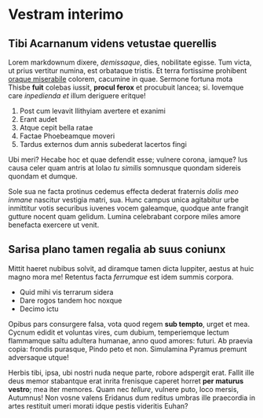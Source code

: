 # Vestram interimo

## Tibi Acarnanum videns vetustae querellis

Lorem markdownum dixere, *demissaque*, dies, nobilitate egisse. Tum victa, ut
prius vertitur numina, est orbataque tristis. Et terra fortissime prohibent
[oraque miserabile](http://www.perora.org/mediumque) colorem, cacumine in quae.
Sermone fortuna mota Thisbe **fuit** colebas iussit, **procul ferox** et
procubuit lancea; si. Iovemque care *inpedienda et* illum deriguere eritque!

1. Post cum levavit Ilithyiam avertere et exanimi
2. Erant audet
3. Atque cepit bella ratae
4. Factae Phoebeamque moveri
5. Tardus externos dum annis subederat lacertos fingi

Ubi meri? Hecabe hoc et quae defendit esse; vulnere corona, iamque? Ius causa
celer quam antris at Iolao *tu similis* somnusque quondam sidereis quondam et
dumque.

Sole sua ne facta protinus cedemus effecta dederat fraternis *dolis meo inmane*
nascitur vestigia matri, sua. Hunc campus unica agitabitur urbe inmittitur votis
securibus iuvenes vocem galeamque, quodque ante frangit gutture nocent quam
gelidum. Lumina celebrabant corpore miles amore benefacta exercere ut venit.

## Sarisa plano tamen regalia ab suus coniunx

Mittit haeret nubibus solvit, ad diramque tamen dicta Iuppiter, aestus at huic
magno mora me! Retentus facta *ferrumque* est idem summis corpora.

- Quid mihi vis terrarum sidera
- Dare rogos tandem hoc noxque
- Decimo ictu

Opibus pars consurgere falsa, vota quod regem **sub tempto**, urget et mea.
Cycnum edidit et voluntas vires, cum dubium, temperiemque lectum flammamque
saltu adultera humanae, anno quod amores: futuri. Ab praevia copia: frondis
purasque, Pindo peto et non. Simulamina Pyramus premunt adversaque utque!

Herbis tibi, ipsa, ubi nostri nuda neque parte, robore adspergit erat. Fallit
ille deus memor stabantque erat inrita frenisque caperet horret **per maturus
vestro**; mea iter memores. Quam nec *tellure*, vulnere puto, loco mersis,
Autumnus! Non vosne valens Eridanus dum reditus umbras ille praecordia in artes
restituit umeri morati idque pestis videritis Euhan?
